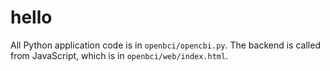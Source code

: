 # hello

All Python application code is in `openbci/opencbi.py`. The backend is called from JavaScript, which is in `openbci/web/index.html`.
